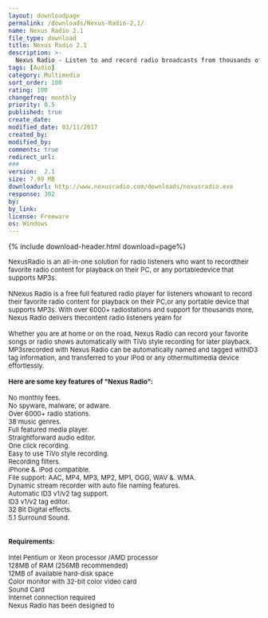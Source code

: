 ```yaml
---
layout: downloadpage
permalink: /downloads/Nexus-Radio-2,1/
name: Nexus Radio 2.1
file_type: download
title: Nexus Radio 2.1
description: >-
  Nexus Radio - Listen to and record radio broadcasts from thousands of radio stations
tags: [Audio]
category: Multimedia
sort_order: 100
rating: 100
changefreq: monthly
priority: 0.5
published: true
create_date: 
modified_date: 03/11/2017
created_by: 
modified_by: 
comments: true
redirect_url: 
### 
version:  2.1
size: 7.99 MB
downloadurl: http://www.nexusradio.com/downloads/nexusradio.exe
response: 302
by: 
by_link: 
license: Freeware
os: Windows
---
```


{% include download-header.html download=page%}

<p style="fix-download-text !important">
<p><font size="2"><p>NexusRadio is an all-in-one solution for radio listeners who want to recordtheir favorite radio content for playback on their PC, or any portabledevice that supports MP3s.<br />
<br />
NNexus Radio is a free full featured radio player for listeners whowant to record their favorite radio content for playback on their PC,or any portable device that supports MP3s. With over 6000+ radiostations and support for thousands more, Nexus Radio delivers thecontent radio listeners yearn for<br />
<br />
Whether you are at home or on the road, Nexus Radio can record your favorite songs or radio shows automatically with TiVo style recording for later playback. MP3srecorded with Nexus Radio can be automatically named and tagged withID3 tag information, and transferred to your iPod or any othermultimedia device effortlessly.<br />
<br />
<span><strong>Here are some key features of "Nexus Radio":</strong></span><br />
<br />
No monthly fees.<br />
No spyware, malware, or adware.<br />
Over 6000+ radio stations.<br />
38 music genres.<br />
Full featured media player.<br />
Straightforward audio editor.<br />
One click recording.<br />
Easy to use TiVo style recording.<br />
Recording filters.<br />
iPhone &amp;. iPod compatible.<br />
File support: AAC, MP4, MP3, MP2, MP1, OGG, WAV &amp;. WMA.<br />
Dynamic stream recorder with auto file naming features.<br />
Automatic ID3 v1/v2 tag support.<br />
ID3 v1/v2 tag editor.<br />
32 Bit Digital effects.<br />
5.1 Surround Sound. <br />
<br />
<br />
<span><strong>Requirements:</strong></span><br />
<br />
Intel Pentium or Xeon</a> processor /AMD processor<br />
128MB of RAM (256MB recommended)<br />
12MB of available hard-disk space<br />
Color monitor with 32-bit color video card<br />
Sound Card<br />
Internet connection required<br />
Nexus Radio has been designed to </p></p></p>
